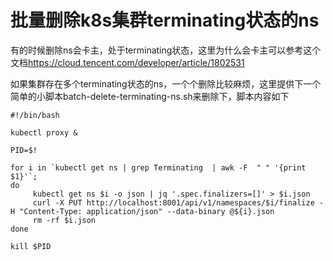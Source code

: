 # 批量删除k8s集群terminating状态的ns

有的时候删除ns会卡主，处于terminating状态，这里为什么会卡主可以参考这个文档<https://cloud.tencent.com/developer/article/1802531>

如果集群存在多个terminating状态的ns，一个个删除比较麻烦，这里提供下一个简单的小脚本batch-delete-terminating-ns.sh来删除下，脚本内容如下

```
#!/bin/bash

kubectl proxy &

PID=$!

for i in `kubectl get ns | grep Terminating  | awk -F  " " '{print $1}'`;
do
     kubectl get ns $i -o json | jq '.spec.finalizers=[]' > $i.json
     curl -X PUT http://localhost:8001/api/v1/namespaces/$i/finalize -H "Content-Type: application/json" --data-binary @${i}.json
     rm -rf $i.json
done

kill $PID
```